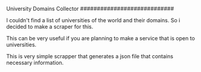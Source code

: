 University Domains Collector
############################


I couldn't find a list of universities of the world and their domains. So i decided to make a scraper for this.

This can be very useful if you are planning to make a service that is open to universities.

This is very simple scrapper that generates a json file that contains necessary information.